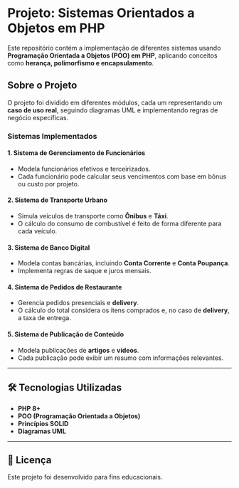 # Projeto: Sistemas Orientados a Objetos em PHP  

Este repositório contém a implementação de diferentes sistemas usando **Programação Orientada a Objetos (POO) em PHP**, aplicando conceitos como **herança, polimorfismo e encapsulamento**.

## Sobre o Projeto  
O projeto foi dividido em diferentes módulos, cada um representando um **caso de uso real**, seguindo diagramas UML e implementando regras de negócio específicas.

### Sistemas Implementados  

#### 1. **Sistema de Gerenciamento de Funcionários**  
- Modela funcionários efetivos e terceirizados.  
- Cada funcionário pode calcular seus vencimentos com base em bônus ou custo por projeto.  

#### 2. **Sistema de Transporte Urbano**  
- Simula veículos de transporte como **Ônibus** e **Táxi**.  
- O cálculo do consumo de combustível é feito de forma diferente para cada veículo.  

#### 3. **Sistema de Banco Digital**  
- Modela contas bancárias, incluindo **Conta Corrente** e **Conta Poupança**.  
- Implementa regras de saque e juros mensais.  

#### 4. **Sistema de Pedidos de Restaurante**  
- Gerencia pedidos presenciais e **delivery**.  
- O cálculo do total considera os itens comprados e, no caso de **delivery**, a taxa de entrega.  

#### 5. **Sistema de Publicação de Conteúdo**  
- Modela publicações de **artigos** e **vídeos**.  
- Cada publicação pode exibir um resumo com informações relevantes.  

---

## 🛠️ Tecnologias Utilizadas  
- **PHP 8+**  
- **POO (Programação Orientada a Objetos)**  
- **Princípios SOLID**  
- **Diagramas UML**  

---

## 📄 Licença  
Este projeto foi desenvolvido para fins educacionais.
